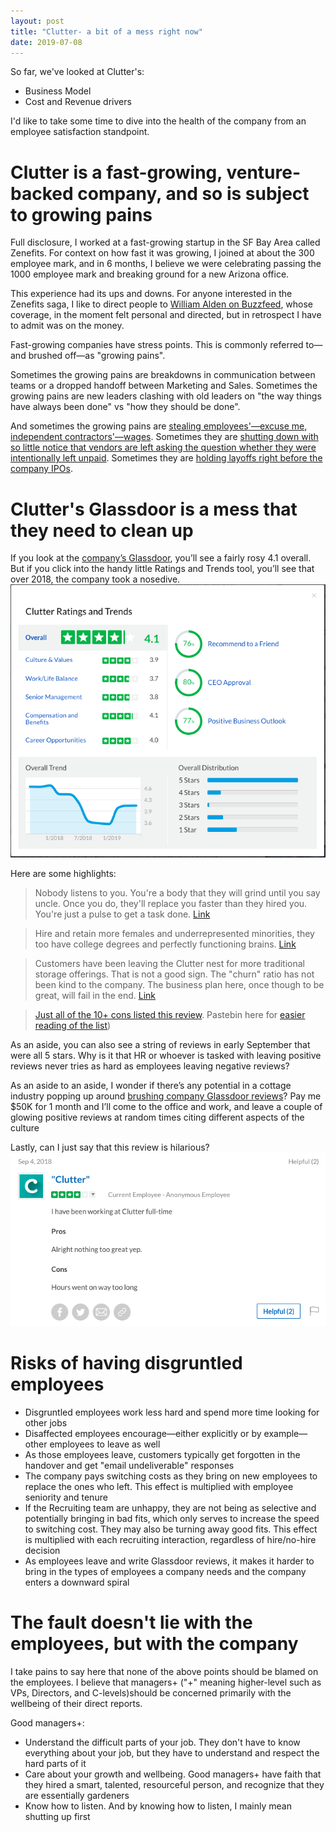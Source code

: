 ```yaml
---
layout: post
title: "Clutter- a bit of a mess right now"
date: 2019-07-08
---
```


So far, we've looked at Clutter's:
* Business Model
* Cost and Revenue drivers

I'd like to take some time to dive into the health of the company from an employee satisfaction standpoint. 

# Clutter is a fast-growing, venture-backed company, and so is subject to growing pains
Full disclosure, I worked at a fast-growing startup in the SF Bay Area called Zenefits. For context on how fast it was growing, I joined at about the 300 employee mark, and in 6 months, I believe we were celebrating passing the 1000 employee mark and breaking ground for a new Arizona office.

This experience had its ups and downs. For anyone interested in the Zenefits saga, I like to direct people to [William Alden on Buzzfeed](https://www.buzzfeed.com/tag/zenefits), whose coverage, in the moment felt personal and directed, but in retrospect I have to admit was on the money. 

Fast-growing companies have stress points. This is commonly referred to—and brushed off—as "growing pains". 

Sometimes the growing pains are breakdowns in communication between teams or a dropped handoff between Marketing and Sales. Sometimes the growing pains are new leaders clashing with old leaders on "the way things have always been done" vs "how they should be done". 

And sometimes the growing pains are [stealing employees'—excuse me, independent contractors'—wages](https://www.nytimes.com/2019/02/06/technology/instacart-doordash-tipping-deliveries.html). Sometimes they are [shutting down with so little notice that vendors are left asking the question whether they were intentionally left unpaid](https://techcrunch.com/2019/01/28/former-munchery-employees-sue-company-blame-ceo-for-shutdown/). Sometimes they are [holding layoffs right before the company IPOs](https://techcrunch.com/2019/01/29/houzz-layoffs). 

# Clutter's Glassdoor is a mess that they need to clean up
If you look at the [company’s Glassdoor](https://www.glassdoor.com/Reviews/Clutter-Reviews-E969992.htm), you’ll see a fairly rosy 4.1 overall. But if you click into the handy little Ratings and Trends tool, you’ll see that over 2018, the company took a nosedive. 
![Clutter Glassdoor Ratings and Trends tool](/assets/images/clutter_glassdoor.png)

Here are some highlights:
> Nobody listens to you. You're a body that they will grind until you say uncle. Once you do, they'll replace you faster than they hired you. You're just a pulse to get a task done.
[Link](https://www.glassdoor.com/Reviews/Employee-Review-Clutter-RVW18824089.htm)

> Hire and retain more females and underrepresented minorities, they too have college degrees and perfectly functioning brains.
[Link](https://www.glassdoor.com/Reviews/Employee-Review-Clutter-RVW21810020.htm)

> Customers have been leaving the Clutter nest for more traditional storage offerings. That is not a good sign. The "churn" ratio has not been kind to the company. The business plan here, once though to be great, will fail in the end.
[Link](https://www.glassdoor.com/Reviews/Employee-Review-Clutter-RVW21376477.htm)

> [Just all of the 10+ cons listed this review](https://www.glassdoor.com/Reviews/Employee-Review-Clutter-RVW21055012.htm). Pastebin here for [easier reading of the list](https://pastebin.com/WWtQU6j5))

As an aside, you can also see a string of reviews in early September that were all 5 stars. Why is it that HR or whoever is tasked with leaving positive reviews never tries as hard as employees leaving negative reviews? 

As an aside to an aside, I wonder if there’s any potential in a cottage industry popping up around [brushing company Glassdoor reviews](http://mentalfloss.com/article/567488/beware-amazon-packages-you-didnt-order-ecommerce-scam)? Pay me $50K for 1 month and I’ll come to the office and work, and leave a couple of glowing positive reviews at random times citing different aspects of the culture

Lastly, can I just say that this review is hilarious?
![Clutter Yep](/assets/images/clutter_yep.png)

# Risks of having disgruntled employees
* Disgruntled employees work less hard and spend more time looking for other jobs
* Disaffected employees encourage—either explicitly or by example—other employees to leave as well
* As those employees leave, customers typically get forgotten in the handover and get "email undeliverable" responses
* The company pays switching costs as they bring on new employees to replace the ones who left. This effect is multiplied with employee seniority and tenure
* If the Recruiting team are unhappy, they are not being as selective and potentially bringing in bad fits, which only serves to increase the speed to switching cost. They may also be turning away good fits. This effect is multiplied with each recruiting interaction, regardless of hire/no-hire decision
* As employees leave and write Glassdoor reviews, it makes it harder to bring in the types of employees a company needs and the company enters a downward spiral

# The fault doesn't lie with the employees, but with the company
I take pains to say here that none of the above points should be blamed on the employees. I believe that managers+ ("+" meaning higher-level such as VPs, Directors, and C-levels)should be concerned primarily with the wellbeing of their direct reports. 

Good managers+:
* Understand the difficult parts of your job. They don't have to know everything about your job, but they have to understand and respect the hard parts of it
* Care about your growth and wellbeing. Good managers+ have faith that they hired a smart, talented, resourceful person, and recognize that they are essentially gardeners
* Know how to listen. And by knowing how to listen, I mainly mean shutting up first
